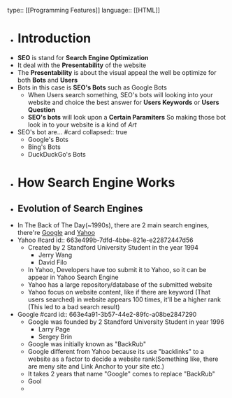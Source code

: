 type:: [[Programming Features]] 
language:: [[HTML]]

- # Introduction
- **SEO** is stand for **Search Engine Optimization**
- It deal with the **Presentability** of the website
- The **Presentability** is about the visual appeal the well be optimize for both **Bots** and **Users**
- Bots in this case is **SEO's Bots** such as Google Bots
	- When Users search something, SEO's bots will looking into your website and choice the best answer for **Users Keywords** or **Users Question**
	- **SEO's bots** will look upon a **Certain Paramiters** So making those bot look in to your website is a kind of _Art_
- SEO's bot are... #card
  collapsed:: true
	- Google's Bots
	- Bing's Bots
	- DuckDuckGo's Bots
- # How Search Engine Works
- ## Evolution of Search Engines
- In The Back of The Day(~1990s), there are 2 main search engines, there're [Google]((663e4a91-3b57-44e2-89fc-a08be2847290)) and [Yahoo]((663e499b-7dfd-4bbe-821e-e22872447d56))
- Yahoo #card
  id:: 663e499b-7dfd-4bbe-821e-e22872447d56
	- Created by 2 Standford University Student in the year 1994
		- Jerry Wang
		- David Filo
	- In Yahoo, Developers have too submit it to Yahoo, so it can be appear in Yahoo Search Engine
	- Yahoo has a large repository/database of the submitted website
	- Yahoo focus on website content, like if there are keyword (That users searched) in website appears 100 times, it'll be a higher rank (This led to a bad search result)
- Google #card
  id:: 663e4a91-3b57-44e2-89fc-a08be2847290
	- Google was founded by 2 Standford University Student in year 1996
		- Larry Page
		- Sergey Brin
	- Google was initially known as "BackRub"
	- Google different from Yahoo because its use "backlinks" to a website as a factor to decide a website rank(Something like, there are meny site and Link Anchor to your site etc.)
	- It takes 2 years that name "Google" comes to replace "BackRub"
	- Gool
	-